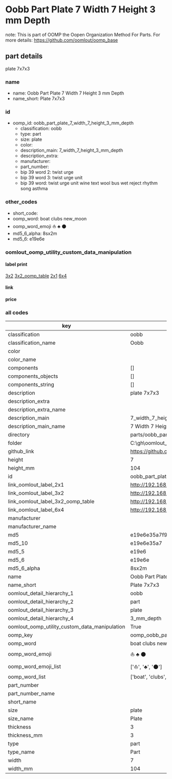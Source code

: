 # Oobb Part Plate 7 Width 7 Height 3 mm Depth  

note: This is part of OOMP the Oopen Organization Method For Parts. For more details: https://github.com/oomlout/oomp_base

##  part details
  



plate 7x7x3



### name
* name: Oobb Part Plate 7 Width 7 Height 3 mm Depth
* name_short: Plate 7x7x3 
### id
* oomp_id: oobb_part_plate_7_width_7_height_3_mm_depth
  * classification: oobb
  * type: part
  * size: plate
  * color: 
  * description_main: 7_width_7_height_3_mm_depth
  * description_extra: 
  * manufacturer: 
  * part_number: 
  * bip 39 word 2: twist urge
  * bip 39 word 3: twist urge unit
  * bip 39 word: twist urge unit wine text wool bus wet reject rhythm song asthma

### other_codes
* short_code: 
* oomp_word: boat clubs new_moon
* oomp_word_emoji :boat: :clubs: :new_moon:
* md5_6_alpha: 8sx2m
* md5_6: e19e6e






### oomlout_oomp_utility_custom_data_manipulation
#### label print
[3x2](http://192.168.1.245:1112/?label=oomp%208sx2m)
[3x2_oomp_table](http://192.168.1.108:1112/?label=oomp%208sx2m)
[2x1](http://192.168.1.242:1112/?label=oomp%208sx2m)
[6x4](http://192.168.1.55:1112/?label=oomp%208sx2m)    

#### link

                              

#### price







### all codes 
| key | value |  
| --- | --- |  
| classification | oobb |  
| classification_name | Oobb |  
| color |  |  
| color_name |  |  
| components | [] |  
| components_objects | [] |  
| components_string | [] |  
| description | plate 7x7x3 |  
| description_extra |  |  
| description_extra_name |  |  
| description_main | 7_width_7_height_3_mm_depth |  
| description_main_name | 7 Width 7 Height 3 mm Depth |  
| directory | parts/oobb_part_plate_7_width_7_height_3_mm_depth |  
| folder | C:\gh\oomlout_oobb_version_4_generated_parts\things\oobb_part_plate_7_width_7_height_3_mm_depth |  
| github_link | https://github.com/oomlout/oomlout_oomp_part_src/tree/main/parts/oobb_part_plate_7_width_7_height_3_mm_depth |  
| height | 7 |  
| height_mm | 104 |  
| id | oobb_part_plate_7_width_7_height_3_mm_depth |  
| link_oomlout_label_2x1 | http://192.168.1.242:1112/?label=oomp%208sx2m |  
| link_oomlout_label_3x2 | http://192.168.1.245:1112/?label=oomp%208sx2m |  
| link_oomlout_label_3x2_oomp_table | http://192.168.1.108:1112/?label=oomp%208sx2m |  
| link_oomlout_label_6x4 | http://192.168.1.55:1112/?label=oomp%208sx2m |  
| manufacturer |  |  
| manufacturer_name |  |  
| md5 | e19e6e35a7f983dff56fdfb9db7bdf5c |  
| md5_10 | e19e6e35a7 |  
| md5_5 | e19e6 |  
| md5_6 | e19e6e |  
| md5_6_alpha | 8sx2m |  
| name | Oobb Part Plate 7 Width 7 Height 3 mm Depth |  
| name_short | Plate 7x7x3  |  
| oomlout_detail_hierarchy_1 | oobb |  
| oomlout_detail_hierarchy_2 | part |  
| oomlout_detail_hierarchy_3 | plate |  
| oomlout_detail_hierarchy_4 | 3_mm_depth |  
| oomlout_oomp_utility_custom_data_manipulation | True |  
| oomp_key | oomp_oobb_part_plate_7_width_7_height_3_mm_depth |  
| oomp_word | boat clubs new_moon |  
| oomp_word_emoji | :boat: :clubs: :new_moon: |  
| oomp_word_emoji_list | [':boat:', ':clubs:', ':new_moon:'] |  
| oomp_word_list | ['boat', 'clubs', 'new_moon'] |  
| part_number |  |  
| part_number_name |  |  
| short_name |  |  
| size | plate |  
| size_name | Plate |  
| thickness | 3 |  
| thickness_mm | 3 |  
| type | part |  
| type_name | Part |  
| width | 7 |  
| width_mm | 104 |  
